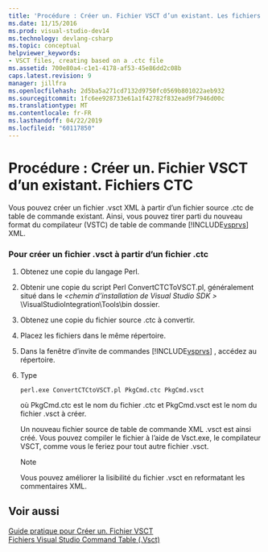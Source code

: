```yaml
---
title: 'Procédure : Créer un. Fichier VSCT d’un existant. Les fichiers CTC | Microsoft Docs'
ms.date: 11/15/2016
ms.prod: visual-studio-dev14
ms.technology: devlang-csharp
ms.topic: conceptual
helpviewer_keywords:
- VSCT files, creating based on a .ctc file
ms.assetid: 700e80a4-c1e1-4178-af53-45e86dd2c08b
caps.latest.revision: 9
manager: jillfra
ms.openlocfilehash: 2d5ba5a271cd7132d9750fc0569b801022aeb932
ms.sourcegitcommit: 1fc6ee928733e61a1f42782f832ead9f7946d00c
ms.translationtype: MT
ms.contentlocale: fr-FR
ms.lasthandoff: 04/22/2019
ms.locfileid: "60117850"
---
```

# <a name="how-to-create-a-vsct-file-from-an-existing-ctc-file"></a>Procédure : Créer un. Fichier VSCT d’un existant. Fichiers CTC
Vous pouvez créer un fichier .vsct XML à partir d’un fichier source .ctc de table de commande existant. Ainsi, vous pouvez tirer parti du nouveau format du compilateur (VSTC) de table de commande [!INCLUDE[vsprvs](../includes/vsprvs-md.md)] XML.  
  
### <a name="to-create-a-vsct-file-from-a-ctc-file"></a>Pour créer un fichier .vsct à partir d’un fichier .ctc  
  
1. Obtenez une copie du langage Perl.  
  
2. Obtenir une copie du script Perl ConvertCTCToVSCT.pl, généralement situé dans le  *\<chemin d’installation de Visual Studio SDK >* \VisualStudioIntegration\Tools\bin dossier.  
  
3. Obtenez une copie du fichier source .ctc à convertir.  
  
4. Placez les fichiers dans le même répertoire.  
  
5. Dans la fenêtre d’invite de commandes [!INCLUDE[vsprvs](../includes/vsprvs-md.md)] , accédez au répertoire.  
  
6. Type  
  
    ```  
    perl.exe ConvertCTCtoVSCT.pl PkgCmd.ctc PkgCmd.vsct  
    ```  
  
     où PkgCmd.ctc est le nom du fichier .ctc et PkgCmd.vsct est le nom du fichier .vsct à créer.  
  
     Un nouveau fichier source de table de commande XML .vsct est ainsi créé. Vous pouvez compiler le fichier à l’aide de Vsct.exe, le compilateur VSCT, comme vous le feriez pour tout autre fichier .vsct.  
  
    > [!NOTE]
    >  Vous pouvez améliorer la lisibilité du fichier .vsct en reformatant les commentaires XML.  
  
## <a name="see-also"></a>Voir aussi  
 [Guide pratique pour Créer un. Fichier VSCT](../extensibility/internals/how-to-create-a-dot-vsct-file.md)   
 [Fichiers Visual Studio Command Table (.Vsct)](../extensibility/internals/visual-studio-command-table-dot-vsct-files.md)